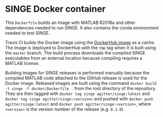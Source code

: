 # SINGE Docker container

This `Dockerfile` builds an image with MATLAB R2018a and other dependencies needed to run SINGE.
It also contains the conda environment needed to test SINGE.

Travis CI builds the Docker image using the [DockerHub image](https://hub.docker.com/r/agitter/singe) as a cache.
The image is deployed to DockerHub with the `tmp` tag when it is built using the `master` branch.
The build process downloads the compiled SINGE executables from an external location because compiling requires a MATLAB license.

Building images for SINGE releases is performed manually because the compiled MATLAB code attached to the GitHub release is used for the Docker image.
Released images are built using the command `docker build -t singe -f docker/Dockerfile .` from the root directory of the repository.
They are then tagged with `docker tag singe agitter/singe:latest` and `docker tag singe agitter/singe:<version>` and pushed with `docker push agitter/singe:latest` and `docker push agitter/singe:<version>`, where `<version>` is the version number of the release (e.g. `0.3.0`).
